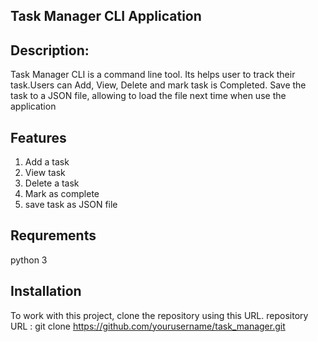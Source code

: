## Task Manager CLI Application

## Description:
Task Manager CLI is a command line tool. Its helps user to track their task.Users can Add, View,
Delete and mark task is Completed. Save the task to a JSON file, allowing to load the file next
time when use the application

## Features
1. Add a task
2. View task
3. Delete a task
4. Mark as complete
5. save task as JSON file

## Requrements
python 3

## Installation
To work with this project, clone the repository using this URL.
repository URL : git clone https://github.com/yourusername/task_manager.git

